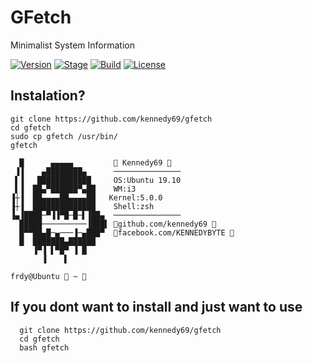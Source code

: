 # GFetch
Minimalist System Information

[![Version](https://img.shields.io/badge/GFetch-1.0-brightgreen.svg?maxAge=259200)]()
[![Stage](https://img.shields.io/badge/Release-Stable-red.svg)]()
[![Build](https://img.shields.io/badge/Supported_OS-Ubuntu-blue.svg)]()
[![License](https://img.shields.io/badge/GPL-3.0-yellow.svg)]()

## Instalation?
    git clone https://github.com/kennedy69/gfetch
    cd gfetch
    sudo cp gfetch /usr/bin/
    gfetch

      █      ▄▄▄▄▄          Kennedy69 
     ▐▐    ▄████████▄      ───────────────
     ▌▐   ████████████     OS:Ubuntu 19.10
     ▌▐  ██▄▀██████▀▄██    WM:i3
    ▐┼▐  ██▄▄▄▄██▄▄▄▄██   Kernel:5.0.0
    ▐┼▐  ██████████████    Shell:zsh
    ▐▄▐████─▀▐▐▀█─█─▌▐██▄  ───────────────
      █████──────────▐███▌ github.com/kennedy69 
      █▀▀██▄█─▄───▐─▄███▀  facebook.com/KENNEDYBYTE 
      █  ███████▄██████    
         ▐▀▐ ▌▀█▀ ▐ █
           ▐    ▌
    
    frdy@Ubuntu  ~  


## If you dont want to install and just want to use

      git clone https://github.com/kennedy69/gfetch
      cd gfetch
      bash gfetch
